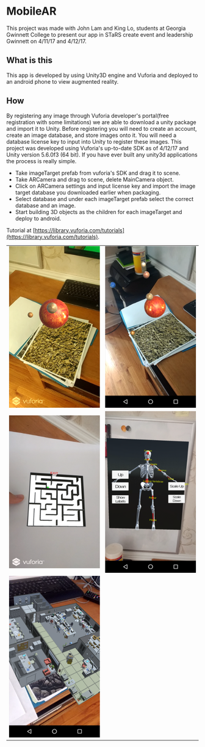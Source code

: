 # MobileAR
This project was made with John Lam and King Lo, students at Georgia Gwinnett College to present our app in STaRS create event and leadership Gwinnett on 4/11/17 and 4/12/17.

## What is this
This app is developed by using Unity3D engine and Vuforia and deployed to an android phone to view augmented reality.

## How
By registering any image through Vuforia developer's portal(free registration with some limitations) we are able to download a unity package and import it to Unity. Before registering you will need to create an account, create an image database, and store images onto it. You will need a database license key to input into Unity to register these images.
This project was developed using Vuforia's up-to-date SDK as of 4/12/17 and Unity version 5.6.0f3 (64 bit).
If you have ever built any unity3d applications the process is really simple.
* Take imageTarget prefab from vuforia's SDK and drag it to scene.
* Take ARCamera and drag to scene, delete MainCamera object.
* Click on ARCamera settings and input license key and import the image target database you downloaded earlier when packaging.
* Select database and under each imageTarget prefab select the correct database and an image.
* Start building 3D objects as the children for each imageTarget and deploy to android.

Tutorial at [https://library.vuforia.com/tutorials](https://library.vuforia.com/tutorials).

<table>

  <tr>
  <td><img src="/mobile_ar/mobile_ar_planets_00.png" width="400"/></td>
  <td><img src="/mobile_ar/mobile_ar_planets_01.png" width="400"/></td>
  </tr>
  
  <tr>
  <td><img src="/mobile_ar/mobile_ar_maze_00.png" width="400" height="400"/></td>
  <td><img src="/mobile_ar/mobile_ar_skeleton_00.png" width="400"/></td>
  </tr>
  
  <tr>
  <td><img src="/mobile_ar/mobile_ar_office_00.png" width="400"/></td>
  </tr>

</table>
